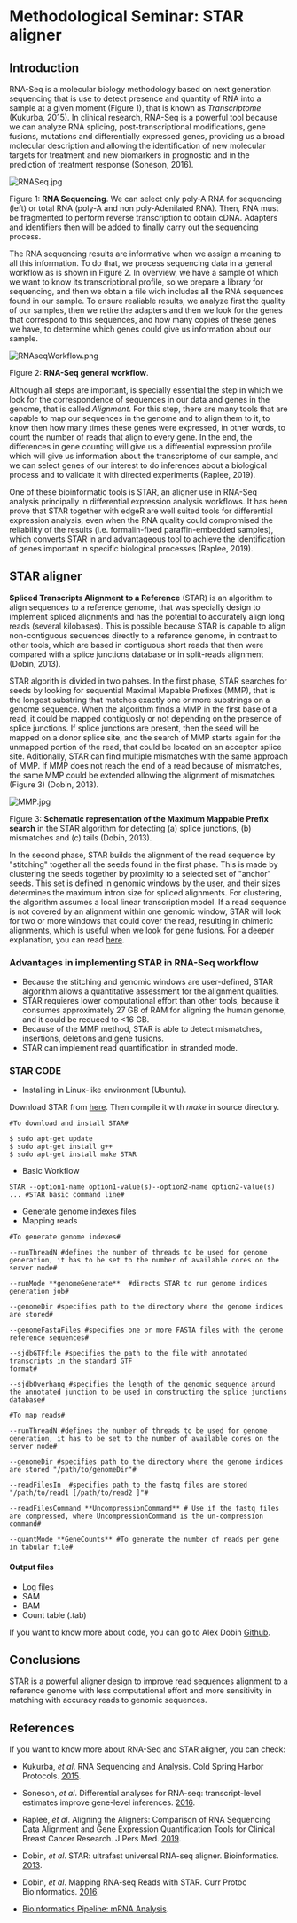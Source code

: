 # Methodological Seminar: STAR aligner

## Introduction

RNA-Seq is a molecular biology methodology based on next generation sequencing that is use to detect presence and quantity of RNA into a sample at a given moment (Figure 1), that is known as *Transcriptome* (Kukurba, 2015). In clinical research, RNA-Seq is a powerful tool because we can analyze RNA splicing, post-transcriptional modifications, gene fusions, mutations and differentially expressed genes, providing us a broad molecular description and  allowing the identification of new molecular targets for treatment and new biomarkers in prognostic and in the prediction of treatment response (Soneson, 2016).

![RNASeq.jpg](https://github.com/LauraMCE/lncRNA_BC/blob/master/STB/RNASeq.jpg)

Figure 1: **RNA Sequencing**. We can select only poly-A RNA for sequencing (left) or total RNA (poly-A and non poly-Adenilated RNA). Then, RNA must be fragmented to perform reverse transcription to obtain cDNA. Adapters and identifiers then will be added to finally carry out the sequencing process.

The RNA sequencing results are informative when we assign a meaning to all this information. To do that, we process sequencing data in a general workflow as is shown in Figure 2. In overview, we have a sample of which we want to know its transcriptional profile, so we prepare a library for sequencing, and then we obtain a file wich includes all the RNA sequences found in our sample. To ensure realiable results, we analyze first the quality of our samples, then we retire the adapters and then we look for the genes that correspond to this sequences, and how many copies of these genes we have, to determine which genes could give us information about our sample.



![RNAseqWorkflow.png](https://github.com/LauraMCE/lncRNA_BC/blob/master/STB/RNAseqWorkflow.png)



Figure 2: **RNA-Seq general workflow**.

Although all steps are important, is specially essential the step in which we look for the correspondence of sequences in our data and genes in the genome, that is called *Alignment*. For this step, there are many tools that are capable to map our sequences in the genome and to align them to it, to know then how many times these genes were expressed, in other words, to count the number of reads that align to every gene. In the end, the differences in gene counting will give us a differential expression profile which will give us information about the transcriptome of our sample, and we can select genes of our interest to do inferences about a biological process and to validate it with directed experiments (Raplee, 2019).

One of these bioinformatic tools is STAR, an aligner use in RNA-Seq analysis principally in differential expression analysis workflows.  It has been prove that STAR together with edgeR are well suited tools for differential expression analysis, even when the RNA quality could compromised the reliability of the results (i.e. formalin-fixed paraffin-embedded samples), which converts STAR in and advantageous tool to achieve the identification of genes important in specific biological processes (Raplee, 2019).



## STAR aligner

**Spliced Transcripts Alignment to a Reference** (STAR) is an algorithm to align sequences to a reference genome, that was specially design to implement spliced alignments and has the potential to accurately align long reads (several kilobases). This is possible because STAR is capable to align non-contiguous sequences directly to a reference genome, in contrast to other tools, which are based in contiguous short reads that then were compared with a splice junctions database or in split-reads alignment (Dobin, 2013).

STAR algorith is divided in two pahses. In the first phase, STAR searches for seeds by looking for sequential Maximal Mapable Prefixes (MMP), that is the longest substring that matches exactly one or more substrings on a genome sequence. When the algorithm finds a MMP in the first base of a read, it could be mapped contiguosly or not depending on the presence of splice junctions. If splice junctions are present, then the seed will be mapped on a donor splice site, and the search of MMP starts again for the unmapped portion of the read, that could be located on an acceptor splice site.  Aditionally, STAR can find multiple mismatches with the same approach of MMP. If MMP does not reach the end of a read because of mismatches, the same MMP could be extended allowing the alignment of mismatches (Figure 3) (Dobin, 2013). 



![MMP.jpg](https://github.com/LauraMCE/lncRNA_BC/blob/master/STB/MMP.jpg)

Figure 3: **Schematic representation of the Maximum Mappable Prefix**
**search** in the STAR algorithm for detecting (a) splice junctions, (b) mismatches
and (c) tails (Dobin, 2013).

In the second phase, STAR builds the alignment of the read sequence by "stitching" together all the seeds found in the first phase. This is made by clustering the seeds together by proximity to a selected set of "anchor" seeds. This set is defined in genomic windows by the user, and their sizes determines the maximum intron size for spliced alignments. For clustering, the algorithm assumes a local linear transcription model. If a read sequence is not covered by an alignment within one genomic window, STAR will look for two or more windows that could cover the read, resulting in chimeric alignments, which is useful when we look for gene fusions. For a deeper explanation, you can read [here]( https://hbctraining.github.io/Intro-to-rnaseq-hpc-O2/lessons/03_alignment.html ).



### Advantages in implementing STAR in RNA-Seq workflow



- Because the stitching and genomic windows are user-defined, STAR algorithm allows a quantitative assessment for the alignment qualities.
- STAR requieres lower computational effort than other tools, because it consumes approximately 27 GB of RAM for aligning the human genome, and it could be reduced to <16 GB.
- Because of the MMP method, STAR is able to detect mismatches, insertions, deletions and gene fusions.
- STAR can implement read quantification in stranded mode.



### STAR CODE

- Installing in Linux-like environment (Ubuntu).

Download STAR from [here](https://github.com/alexdobin/STAR). Then compile it with *make* in source directory.

```
#To download and install STAR#

$ sudo apt-get update
$ sudo apt-get install g++
$ sudo apt-get install make STAR

```

- Basic Workflow 

`STAR --option1-name option1-value(s)--option2-name option2-value(s) ... #STAR basic command line#`
  - Generate genome indexes files
  - Mapping reads

```
#To generate genome indexes#

--runThreadN #defines the number of threads to be used for genome generation, it has to be set to the number of available cores on the server node#

--runMode **genomeGenerate**  #directs STAR to run genome indices generation job#

--genomeDir #specifies path to the directory where the genome indices are stored#

--genomeFastaFiles #specifies one or more FASTA files with the genome reference sequences#

--sjdbGTFfile #specifies the path to the file with annotated transcripts in the standard GTF
format#

--sjdbOverhang #specifies the length of the genomic sequence around the annotated junction to be used in constructing the splice junctions database#

#To map reads#

--runThreadN #defines the number of threads to be used for genome generation, it has to be set to the number of available cores on the server node#

--genomeDir #specifies path to the directory where the genome indices are stored "/path/to/genomeDir"#

--readFilesIn  #specifies path to the fastq files are stored "/path/to/read1 [/path/to/read2 ]"#

--readFilesCommand **UncompressionCommand** # Use if the fastq files are compressed, where UncompressionCommand is the un-compression command#

--quantMode **GeneCounts** #To generate the number of reads per gene in tabular file#

```

#### Output files

- Log files
- SAM
- BAM
- Count table (.tab)

If you want to know more about code, you can go to Alex Dobin [Github]( https://github.com/alexdobin/STAR ). 

## Conclusions

STAR is a powerful aligner design to improve read sequences alignment to a reference genome with less computational effort and more sensitivity in matching with accuracy reads to genomic sequences.

## References

If you want to know more about RNA-Seq and STAR aligner, you can check:



- Kukurba, *et al*. RNA Sequencing and Analysis. Cold Spring Harbor Protocols. [2015]( http://cshprotocols.cshlp.org/content/2015/11/pdb.top084970.abstract ).

- Soneson, *et al*. Differential analyses for RNA-seq: transcript-level estimates improve gene-level inferences. [2016](https://www.ncbi.nlm.nih.gov/pmc/articles/PMC4712774/).
- Raplee, *et al*. Aligning the Aligners: Comparison of RNA Sequencing Data Alignment and Gene Expression Quantification Tools for Clinical Breast Cancer Research. J Pers Med. [2019]( https://www.ncbi.nlm.nih.gov/pubmed/30987214 ).
- Dobin, *et al*. STAR: ultrafast universal RNA-seq aligner. Bioinformatics. [2013]( https://academic.oup.com/bioinformatics/article/29/1/15/272537 ).
- Dobin, *et al*. Mapping RNA-seq Reads with STAR. Curr Protoc Bioinformatics. [2016]( https://www.ncbi.nlm.nih.gov/pmc/articles/PMC4631051/ ).
- [Bioinformatics Pipeline: mRNA Analysis]( https://docs.gdc.cancer.gov/Data/Bioinformatics_Pipelines/Expression_mRNA_Pipeline/ ).
